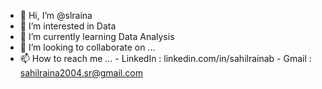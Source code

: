 - 👋 Hi, I’m @slraina
- 👀 I’m interested in Data 
- 🌱 I’m currently learning Data Analysis
- 💞️ I’m looking to collaborate on ...
- 📫 How to reach me ... - LinkedIn : linkedin.com/in/sahilrainab
                          - Gmail : sahilraina2004.sr@gmail.com 

<!---
slraina/slraina is a ✨ special ✨ repository because its `README.md` (this file) appears on your GitHub profile.
You can click the Preview link to take a look at your changes.
--->
